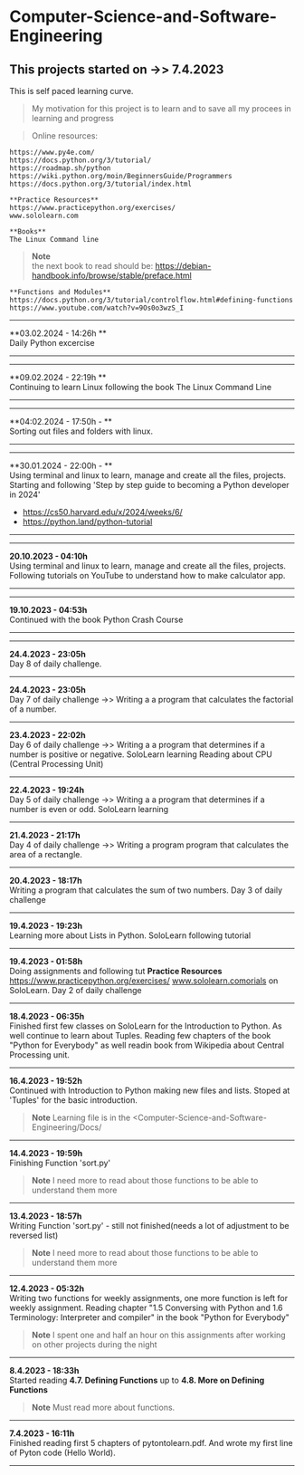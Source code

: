 # Computer-Science-and-Software-Engineering
## This projects started on ->> 7.4.2023 

This is self paced learning curve.

>   My motivation for this project is to learn and to save all my procees in learning and progress

>   Online resources:
 
    https://www.py4e.com/
    https://docs.python.org/3/tutorial/
    https://roadmap.sh/python
    https://wiki.python.org/moin/BeginnersGuide/Programmers
    https://docs.python.org/3/tutorial/index.html

    **Practice Resources**
    https://www.practicepython.org/exercises/
    www.sololearn.com

    **Books**
    The Linux Command line
  
  > **Note**   
  the next book to read should be: https://debian-handbook.info/browse/stable/preface.html



    **Functions and Modules**
    https://docs.python.org/3/tutorial/controlflow.html#defining-functions
    https://www.youtube.com/watch?v=9Os0o3wzS_I
---

  **03.02.2024 - 14:26h **  
Daily Python excercise 

---

---

  **09.02.2024 - 22:19h **  
Continuing to learn Linux following the book The Linux Command Line

---

---

  **04:02.2024 - 17:50h - **  
Sorting out files and folders with linux.

---

---

  **30.01.2024 - 22:00h - **  
Using terminal and linux to learn, manage and create all the files, projects.
Starting and following 'Step by step guide to becoming a Python developer in 2024'
- https://cs50.harvard.edu/x/2024/weeks/6/
- https://python.land/python-tutorial

---

---

  **20.10.2023 - 04:10h**  
Using terminal and linux to learn, manage and create all the files, projects.
Following tutorials on YouTube to understand how to make calculator app.

---

---

  **19.10.2023 - 04:53h**  
Continued with the book Python Crash Course 

---

---

  **24.4.2023 - 23:05h**  
Day 8 of daily challenge. 

---

  **24.4.2023 - 23:05h**  
Day 7 of daily challenge ->> Writing a a program that calculates the factorial of a number. 


---

  **23.4.2023 - 22:02h**  
Day 6 of daily challenge ->> Writing a a program that determines if a number is positive or negative. 
SoloLearn learning 
Reading about CPU (Central Processing Unit)

---

  **22.4.2023 - 19:24h**  
Day 5 of daily challenge ->> Writing a a program that determines if a number is even or odd. 
SoloLearn learning

---

  **21.4.2023 - 21:17h**  
Day 4 of daily challenge ->> Writing a program program that calculates the area of a rectangle. 

---

  **20.4.2023 - 18:17h**  
Writing a program that calculates the sum of two numbers. 
Day 3 of daily challenge

---

  **19.4.2023 - 19:23h**  
Learning more about Lists in Python. 
SoloLearn following tutorial

---

  **19.4.2023 - 01:58h**  
Doing assignments and following tut    **Practice Resources**
    https://www.practicepython.org/exercises/
    www.sololearn.comorials on SoloLearn. 
Day 2 of daily challenge

---

  **18.4.2023 - 06:35h**  
Finished first few classes on SoloLearn for the Introduction to Python. 
As well continue to learn about Tuples. 
Reading few chapters of the book "Python for Everybody" as well readin book from Wikipedia about Central Processing unit. 

---

  **16.4.2023 - 19:52h**  
Continued with Introduction to Python making new files and lists. 
Stoped at 'Tuples' for the basic introduction. 

> **Note** 
> Learning file is in the <Computer-Science-and-Software-Engineering/Docs/

---

  **14.4.2023 - 19:59h**  
Finishing Function 'sort.py' 

> **Note** 
> I need more to read about those functions to be able to understand them more

---

  **13.4.2023 - 18:57h**  
Writing Function 'sort.py' - still not finished(needs a lot of adjustment to be reversed list) 

> **Note** 
> I need more to read about those functions to be able to understand them more

---

  **12.4.2023 - 05:32h**  
Writing two functions for weekly assignments, one more function is left for weekly assignment.
Reading chapter "1.5 Conversing with Python and 1.6 Terminology: Interpreter and compiler" in the book "Python for Everybody" 

> **Note** 
> I spent one and half an hour on this assignments after working on other projects during the night

---

 **8.4.2023 - 18:33h**  
   Started reading  **4.7. Defining Functions**  up to **4.8. More on Defining Functions** 

> **Note** 
>  Must read more about functions.

---

   **7.4.2023 - 16:11h**  
    Finished reading first 5 chapters of pytontolearn.pdf. And wrote my first line of Pyton code (Hello World).

---
